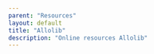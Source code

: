 ```yaml
---
parent: "Resources"
layout: default
title: "Allolib"
description: "Online resources Allolib"
---
```

